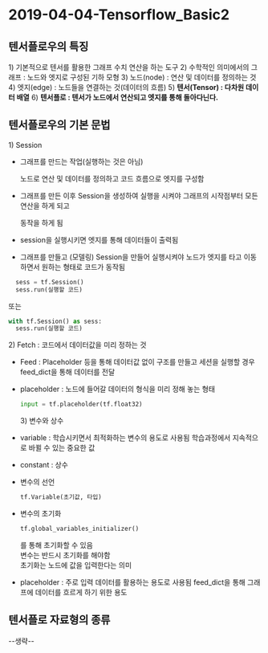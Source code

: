 # 2019-04-04-Tensorflow\_Basic2

## 텐서플로우의 특징

1\) 기본적으로 텐서를 활용한 그래프 수치 연산을 하는 도구 2\) 수학적인 의미에서의 그래프 : 노드와 엣지로 구성된 기하 모형 3\) 노드\(node\) : 연산 및 데이터를 정의하는 것 4\) 엣지\(edge\) : 노드들을 연결하는 것\(데이터의 흐름\) 5\) **텐서\(Tensor\) : 다차원 데이터 배열** 6\) **텐서플로 : 텐서가 노드에서 연산되고 엣지를 통해 돌아다닌다.**

## 텐서플로우의 기본 문법

1\) Session

* 그래프를 만드는 작업\(실행하는 것은 아님\)

  노드로 연산 및 데이터를 정의하고 코드 흐름으로 엣지를 구성함

* 그래프를 만든 이후 Session을 생성하여 실행을 시켜야 그래프의 시작점부터 모든 연산을 하게 되고

  동작을 하게 됨

* session을 실행시키면 엣지를 통해 데이터들이 출력됨
* 그래프를 만들고 \(모델링\) Session을 만들어 실행시켜야 노드가 엣지를 타고 이동하면서 원하는 형태로 코드가 동작됨

```python
  sess = tf.Session()
  sess.run(실행할 코드)
```

또는

```python
with tf.Session() as sess:
  sess.run(실행할 코드)
```

2\) Fetch : 코드에서 데이터값을 미리 정하는 것

* Feed : Placeholder 등을 통해 데이터값 없이 구조를 만들고 세션을 실행할 경우 feed\_dict을 통해 데이터를 전달
* placeholder : 노드에 들어갈 데이터의 형식을 미리 정해 놓는 형태

  ```python
  input = tf.placeholder(tf.float32)
  ```

  3\) 변수와 상수

* variable : 학습시키면서 최적화하는 변수의 용도로 사용됨   학습과정에서 지속적으로 바뀔 수 있는 중요한 값
* constant : 상수
* 변수의 선언

  ```python
  tf.Variable(초기값, 타입)
  ```

* 변수의 초기화

  ```python
  tf.global_variables_initializer()
  ```

  를 통해 초기화할 수 있음   
   변수는 반드시 초기화를 해야함   
   초기화는 노드에 값을 입력한다는 의미

* placeholder : 주로 입력 데이터를 활용하는 용도로 사용됨   feed\_dict을 통해 그래프에 데이터를 흐르게 하기 위한 용도

## 텐서플로 자료형의 종류

--생략--

